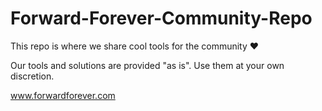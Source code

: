 # Forward-Forever-Community-Repo
This repo is where we share cool tools for the community ❤️

Our tools and solutions are provided "as is". Use them at your own discretion.

www.forwardforever.com
